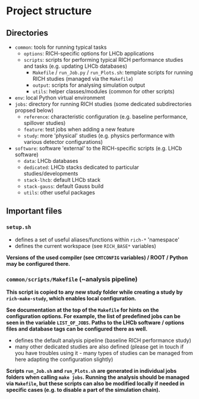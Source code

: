 # Project structure

## Directories

* `common`: tools for running typical tasks
    * `options`: RICH-specific options for LHCb applications
    * `scripts`: scripts for performing typical RICH performance studies and tasks (e.g. updating LHCb databases)
        * `Makefile` / `run_Job.py` / `run_Plots.sh`: template scripts for running RICH studies (managed via the `Makefile`)
        * `output`: scripts for analysing simulation output
        * `utils`: helper classes/modules (common for other scripts) 
* `env`: local Python virtual environment
* `jobs`: directory for running RICH studies (some dedicated subdirectories propsed below)
    * `reference`: characteristic configuration (e.g. baseline performance, spillover studies)
    * `feature`: test jobs when adding a new feature
    * `study`: more 'physical' studies (e.g. physics performance with various detector configurations)
* `software`: software 'external' to the RICH-specific scripts (e.g. LHCb software)
    * `data`: LHCb databases
    * `dedicated`: LHCb stacks dedicated to particular studies/developments
    * `stack-lhcb`: default LHCb stack
    * `stack-gauss`: default Gauss build
    * `utils`: other useful packages

## Important files

### `setup.sh`
* defines a set of useful aliases/functions within `rich-*` 'namespace'
* defines the current workspace (see `RICH_BASE*` variables)

**Versions of the used compiler (see `CMTCONFIG` variables) / ROOT / Python may be configured there.**

### `common/scripts/Makefile` (~analysis pipeline)

**This script is copied to any new study folder while creating a study by `rich-make-study`, which enables local configuration.**

**See documentation at the top of the `Makefile` for hints on the configuration options. For example, the list of predefined jobs can be seen in the variable `LIST_OF_JOBS`. Paths to the LHCb software / options files and database tags can be configured there as well.**

* defines the default analysis pipeline (baseline RICH performance study)
* many other dedicated studies are also defined (please get in touch if you have troubles using it - many types of studies can be managed from here adapting the configuration slightly)

**Scripts `run_Job.sh` and `run_Plots.sh` are generated in individual jobs folders when calling `make jobs`. Running the analysis should be managed via `Makefile`, but these scripts can also be modified locally if needed in specific cases (e.g. to disable a part of the simulation chain).**

